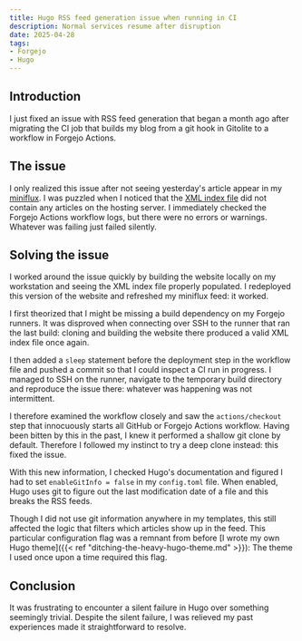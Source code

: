 ```yaml
---
title: Hugo RSS feed generation issue when running in CI
description: Normal services resume after disruption
date: 2025-04-28
tags:
- Forgejo
- Hugo
---
```


## Introduction

I just fixed an issue with RSS feed generation that began a month ago after
migrating the CI job that builds my blog from a git hook in Gitolite to a
workflow in Forgejo Actions.

## The issue

I only realized this issue after not seeing yesterday's article appear in my
[miniflux](https://miniflux.app/). I was puzzled when I noticed that the [XML
index file](https://www.adyxax.org/index.xml) did not contain any articles on
the hosting server. I immediately checked the Forgejo Actions workflow logs, but
there were no errors or warnings. Whatever was failing just failed silently.

## Solving the issue

I worked around the issue quickly by building the website locally on my
workstation and seeing the XML index file properly populated. I redeployed this
version of the website and refreshed my miniflux feed: it worked.

I first theorized that I might be missing a build dependency on my Forgejo
runners. It was disproved when connecting over SSH to the runner that ran the
last build: cloning and building the website there produced a valid XML index
file once again.

I then added a `sleep` statement before the deployment step in the workflow file
and pushed a commit so that I could inspect a CI run in progress. I managed to
SSH on the runner, navigate to the temporary build directory and reproduce the
issue there: whatever was happening was not intermittent.

I therefore examined the workflow closely and saw the `actions/checkout` step
that innocuously starts all GitHub or Forgejo Actions workflow. Having been
bitten by this in the past, I knew it performed a shallow git clone by default.
Therefore I followed my instinct to try a deep clone instead: this fixed the
issue.

With this new information, I checked Hugo's documentation and figured I had to
set `enableGitInfo = false` in my `config.toml` file. When enabled, Hugo uses
git to figure out the last modification date of a file and this breaks the RSS
feeds.

Though I did not use git information anywhere in my templates, this still
affected the logic that filters which articles show up in the feed. This
particular configuration flag was a remnant from before [I wrote my own Hugo
theme]({{< ref "ditching-the-heavy-hugo-theme.md" >}}): The theme I used once
upon a time required this flag.

## Conclusion

It was frustrating to encounter a silent failure in Hugo over something
seemingly trivial. Despite the silent failure, I was relieved my past
experiences made it straightforward to resolve.
